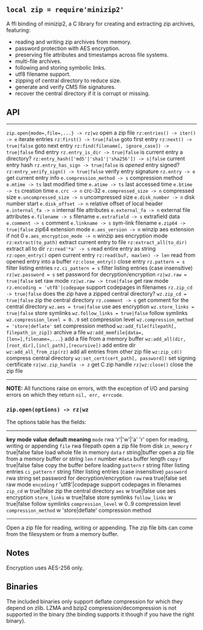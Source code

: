 
## `local zip = require'minizip2'`

A ffi binding of minizip2, a C library for creating and extracting zip
archives, featuring:

  * reading and writing zip archives from memory.
  * password protection with AES encryption.
  * preserving file attributes and timestamps across file systems.
  * multi-file archives.
  * following and storing symbolic links.
  * utf8 filename support.
  * zipping of central directory to reduce size.
  * generate and verify CMS file signatures.
  * recover the central directory if it is corrupt or missing.

## API

---------------------------------------------------- -------------------------------------------
`zip.open{mode=,file=,...} -> rz|wz`                 open a zip file
`rz:entries() -> iter() -> e`                        iterate entries
`rz:first() -> true|false`                           goto first entry
`rz:next() -> true|false`                            goto next entry
`rz:find(filename[, ignore_case]) -> true|false`     find entry
`rz.entry_is_dir -> true|false`                      is current entry a directory?
`rz:entry_hash(['md5'|'sha1'|'sha256']) -> s|false`  current entry hash
`rz.entry_has_sign -> true|false`                    is _opened_ entry signed?
`rz:entry_verify_sign() -> true|false`               verify entry signature
`rz.entry -> e`                                      get current entry info
`e.compression_method -> s`                          compression method
`e.mtime -> ts`                                      last modified time
`e.atime -> ts`                                      last accessed time
`e.btime -> ts`                                      creation time
`e.crc -> n`                                         crc-32
`e.compressed_size -> n`                             compressed size
`e.uncompressed_size -> n`                           uncompressed size
`e.disk_number -> n`                                 disk number start
`e.disk_offset -> n`                                 relative offset of local header
`e.internal_fa -> n`                                 internal file attributes
`e.external_fa -> n`                                 external file attributes
`e.filename -> s`                                    filename
`e.extrafield -> s`                                  extrafield data
`e.comment -> s`                                     comment
`e.linkname -> s`                                    sym-link filename
`e.zip64 -> true|false`                              zip64 extension mode
`e.aes_version -> n`                                 winzip aes extension if not 0
`e.aes_encryption_mode -> n`                         winzip aes encryption mode
`rz:extract(to_path)`                                extract current entry to file
`rz:extract_all(to_dir)`                             extract all to dir
`rz:read'*a' -> s`                                   read entire entry as string
`rz:open_entry()`                                    open current entry
`rz:read(buf, maxlen) -> len`                        read from opened entry into a buffer
`rz:close_entry()`                                   close entry
`rz.pattern = s`                                     filter listing entries
`rz.ci_pattern = s`                                  filter listing entries (case insensitive)
`rz|wz.password = s`                                 set password for decryption/encryption
`rz|wz.raw = true|false`                             set raw mode
`rz|wz.raw -> true|false`                            get raw mode
`rz.encoding = 'utf8'|codepage`                      support codepages in filenames
`rz.zip_cd -> true|false`                            does the zip have a zipped central directory?
`wz.zip_cd = true|false`                             zip the central directory
`rz.comment -> s`                                    get comment for the central directory
`wz.aes = true|false`                                use aes encryption
`wz.store_links = true|false`                        store symlinks
`wz.follow_links = true|false`                       follow symlinks
`wz.compression_level = 0..9`                        set compression level
`wz.compression_method = 'store|deflate'`            set compression method
`wz:add_file(filepath[, filepath_in_zip])`           archive a file
`wz:add_memfile{data=,[len=],filename=,...}`         add a file from a memory buffer
`wz:add_all(dir,[root_dir],[incl_path],[recursive])` add entire dir
`wz:add_all_from_zip(rz)`                            add all entries from other zip file
`wz:zip_cd()`                                        compress central directory
`wz:set_cert(cert_path[, password])`                 set signing certificate
`rz|wz.zip_handle -> z`                              get C zip handle
`rz|wz:close()`                                      close the zip file
---------------------------------------------------- -------------------------------------------

__NOTE:__ All functions raise on errors, with the exception of I/O and parsing
errors on which they return `nil, err, errcode`.

### `zip.open(options) -> rz|wz`

The options table has the fields:

--------------------- -------- ----------------- ------------ --------------------------------------------------
__key__               __mode__ __value__         __default__  __meaning__
`mode`                rwa      'r'|'w'|'a'       'r'          open for reading, writing or appending
`file`                rwa      filepath                       open a zip file from disk
`in_memory`           r        true|false        false        load whole file in memory
`data`                r        string|buffer                  open a zip file from a memory buffer or string
`len`                 r        number            `#data`      buffer length
`copy`                r        true|false        false        copy the buffer before loading
`pattern`             r        string                         filter listing entries
`ci_pattern`          r        string                         filter listing entries (case insensitive)
`password`            rwa      string                         set password for decryption/encryption
`raw`                 rwa      true|false                     set raw mode
`encoding`            r        'utf8'|codepage                support codepages in filenames
`zip_cd`              w        true|false                     zip the central directory
`aes`                 w        true|false                     use aes encryption
`store_links`         w        true|false                     store symlinks
`follow_links`        w        true|false                     follow symlinks
`compression_level`   w        0..9                           compression level
`compression_method`  w        'store|deflate'                compression method
--------------------- -------- ----------------- ------------ --------------------------------------------------

Open a zip file for reading, writing or appending. The zip file bits can come
from the filesystem or from a memory buffer.

## Notes

Encryption uses AES-256 only.

## Binaries

The included binaries only support deflate compression for which they
depend on zlib. LZMA and bzip2 compression/decompression is not supported
in the binary (the binding supports it though if you have the right binary).

